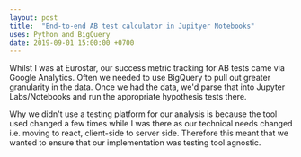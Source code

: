 ```yaml
---
layout: post
title:  "End-to-end AB test calculator in Jupityer Notebooks"
uses: Python and BigQuery 
date: 2019-09-01 15:00:00 +0700
---
```


Whilst I was at Eurostar, our success metric tracking for AB tests came via Google Analytics. Often we needed to use BigQuery to pull out greater granularity in the data. Once we had the data, we'd parse that into Jupyter Labs/Notebooks and run the appropriate hypothesis tests there.

<!--description-->

Why we didn't use a testing platform for our analysis is because the tool used changed a few times while I was there as our technical needs changed i.e. moving to react, client-side to server side. Therefore this meant that we wanted to ensure that our implementation was testing tool agnostic.

<!-- TODO Explain why we used BigQuery and our own significance calculator instead of a testing platform -->
<!-- TODO Explain how this is the first real project -->
<!-- TODO Photo of the BigQuery implementation and a short explanation of how to do this -->
<!-- TODO Small snippet of the code and photo of the graphs -->
<!-- TODO Small explanation of the tests used -->
